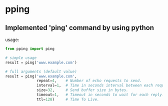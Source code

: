 # pping

## Implemented '**ping**' command by using python

usage:

```python
from pping import ping

# simple usage
result = ping('www.example.com')

# full arguments (default value)
result = ping('www.example.com',
              repeat=4,    # Number of echo requests to send.
              interval=1,  # Time in seconds interval between each request.
              size=32,     # Send buffer size in bytes.
              timeout=1,   # Timeout in seconds to wait for each reply.
              ttl=128)     # Time To Live.
```
